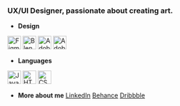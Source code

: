 ### UX/UI Designer, passionate about creating art.

- **Design**
<p>
  <img src="https://cdn.jsdelivr.net/gh/devicons/devicon/icons/figma/figma-original.svg" height="30" width="30" alt="Figma">
  <img src="https://cdn.jsdelivr.net/gh/devicons/devicon/icons/blender/blender-original.svg" height="30" width="30" alt="Blender">
  <img src="https://upload.wikimedia.org/wikipedia/commons/a/af/Adobe_Photoshop_CC_icon.svg" height="30" width="30" alt="Adobe Photoshop">
  <img src="https://cdn.jsdelivr.net/gh/devicons/devicon/icons/illustrator/illustrator-plain.svg" height="30" width="30" alt="Adobe Illustrator">
</p>

- **Languages**
<p>
  <img src="https://cdn.jsdelivr.net/gh/devicons/devicon/icons/javascript/javascript-original.svg" height="30" width="30" alt="JavaScript">
  <img src="https://cdn.jsdelivr.net/gh/devicons/devicon/icons/html5/html5-original.svg" height="30" width="30" alt="HTML5">
  <img src="https://cdn.jsdelivr.net/gh/devicons/devicon/icons/css3/css3-original.svg" height="30" width="30" alt="CSS3">
</p>

- **More about me**
[LinkedIn](https://linkedin.com/in/yakeenkapali)
[Behance](https://behance.com/yakeenkapali)
[Dribbble](https://dribbble.com/yakeenkapali)
